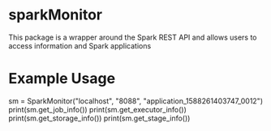 # sparkMonitor

This package is a wrapper around the Spark REST API and allows users to access information and Spark applications

# Example Usage

sm = SparkMonitor("localhost", "8088", "application_1588261403747_0012")
print(sm.get_job_info())
print(sm.get_executor_info())
print(sm.get_storage_info())
print(sm.get_stage_info())
